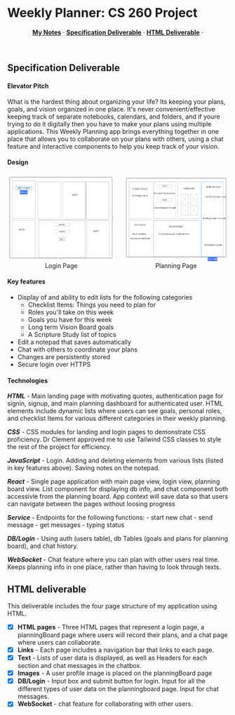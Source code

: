 # Weekly Planner: CS 260 Project

<p align="center">
  <a href="notes.md"><strong>My Notes</strong></a> ·
  <a href="#specification-deliverable"><strong>Specification Deliverable</strong></a> ·
  <a href="#html-deliverable"><strong>HTML Deliverable</strong></a> · 
</p>
<br/>

## Specification Deliverable

#### Elevator Pitch

What is the hardest thing about organizing your life? Its keeping your plans, goals, and vision organized in one place. It's never convenient/effective keeping track of separate notebooks, calendars, and folders, and if youre trying to do it digitally then you have to make your plans using multiple applications. This Weekly Planning app brings everything together in one place that allows you to collaborate on your plans with others, using a chat feature and interactive components to help you keep track of your vision.

#### Design

<div style="display: flex; align-items: flex-start;">
    <div style="display: flex; flex-direction: column; align-items: center; margin-right: 20px;">
        <img id="loginPage" src="./assets/loginPage.png" style="height: 200px;" />
        <label for="loginPage">Login Page</label>
    </div>
    <div style="display: flex; flex-direction: column; align-items: center;">
        <img id="planningPage" src="./assets/planningBoard.png" style="height: 200px;" />
        <label for="planningPage">Planning Page</label>
    </div>
</div>

#### Key features

- Display of and ability to edit lists for the following categories
    - Checklist Items: Things you need to plan for
    - Roles you'll take on this week
    - Goals you have for this week
    - Long term Vision Board goals
    - A Scripture Study list of topics
- Edit a notepad that saves automatically
- Chat with others to coordinate your plans
- Changes are persistently stored
- Secure login over HTTPS

#### Technologies

***HTML*** - Main landing page with motivating quotes, authentication page for signin, signup, and main planning dashboard for authenticated user. HTML elements include dynamic lists where users can see goals, personal roles, and checklist Items for various different categories in their weekly planning.

***CSS*** - CSS modules for landing and login pages to demonstrate CSS proficiency. Dr Clement approved me to use Tailwind CSS classes to style the rest of the project for efficiency.

***JavaScript*** - Login. Adding and deleting elements from various lists (listed in key features above). Saving notes on the notepad.

***React*** - Single page application with main page view, login view, planning board view. List component for displaying db info, and chat component both accessivle from the planning board. App context will save data so that users can navigate between the pages without loosing progress

***Service*** - Endpoints for the following functions:
    - start new chat
    - send message
    - get messages
    - typing status

***DB/Login*** - Using auth (users table), db Tables (goals and plans for planning board), and chat history.

***WebSocket*** - Chat feature where you can plan with other users real time. Keeps planning info in one place, rather than having to look through texts.


## HTML deliverable

This deliverable includes the four page structure of my application using HTML.

- [x] **HTML pages** - Three HTML pages that represent a login page, a planningBoard page where users will record their plans, and a chat page where users can collaborate.
- [x] **Links** - Each page includes a navigation bar that links to each page.
- [x] **Text** - Lists of user data is displayed, as well as Headers for each section and chat messages in the chatbox.
- [x] **Images** - A user profile image is placed on the planningBoard page
- [x] **DB/Login** - Input box and submit button for login. Input for all the different types of user data on the planningboard page. Input for chat messages.
- [x] **WebSocket** - chat feature for collaborating with other users.